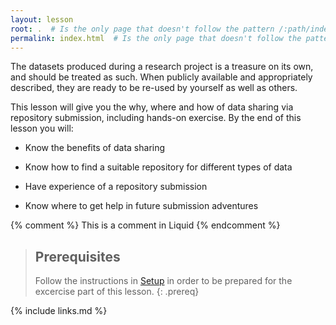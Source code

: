 ```yaml
---
layout: lesson
root: .  # Is the only page that doesn't follow the pattern /:path/index.html
permalink: index.html  # Is the only page that doesn't follow the pattern /:path/index.html
---
```

The datasets produced during a research project is a treasure on its own, and should be treated as such. When publicly available and appropriately described, they are ready to be re-used by yourself as well as others.  

This lesson will give you the why, where and how of data sharing via repository submission, including hands-on exercise. By the end of this lesson you will:

* Know the benefits of data sharing

* Know how to find a suitable repository for different types of data

* Have experience of a repository submission

* Know where to get help in future submission adventures

<!-- this is an html comment -->

{% comment %} This is a comment in Liquid {% endcomment %}

> ## Prerequisites
>
> Follow the instructions in [Setup](setup.html) in order to be prepared for the excercise part of this lesson.
{: .prereq}

{% include links.md %}
